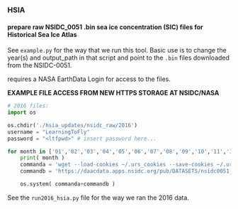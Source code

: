 ### HSIA
#### prepare raw NSIDC_0051 .bin sea ice concentration (SIC) files for Historical Sea Ice Atlas

See `example.py` for the way that we run this tool. Basic use is to change the year(s) and output_path
in that script and point to the `.bin` files downloaded from the NSIDC-0051.

requires a NASA EarthData Login for access to the files.

__**EXAMPLE FILE ACCESS FROM NEW HTTPS STORAGE AT NSIDC/NASA**__
```python
# 2016 files:
import os

os.chdir('./hsia_updates/nsidc_raw/2016')
username = "LearningToFly"
password = "<ltfpwd>" # insert password here...

for month in ['01','02','03','04','05','06','07','08','09','10','11','12']:
	print( month )
	commanda = 'wget --load-cookies ~/.urs_cookies --save-cookies ~/.urs_cookies --keep-session-cookies --no-check-certificate --auth-no-challenge=on -r --reject "index.html*" -np -e robots=off --user {} --password {} '.format( username, password )
	commandb = 'https://daacdata.apps.nsidc.org/pub/DATASETS/nsidc0051_gsfc_nasateam_seaice/final-gsfc/north/monthly/nt_2016{}_f17_v1.1_n.bin'.format( month )

	os.system( commanda+commandb )
```

See the `run2016_hsia.py` file for the way we ran the 2016 data.



